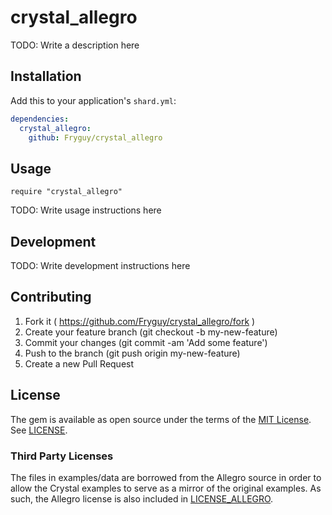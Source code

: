 # crystal_allegro

TODO: Write a description here

## Installation

Add this to your application's `shard.yml`:

```yaml
dependencies:
  crystal_allegro:
    github: Fryguy/crystal_allegro
```

## Usage

```crystal
require "crystal_allegro"
```

TODO: Write usage instructions here

## Development

TODO: Write development instructions here

## Contributing

1. Fork it ( https://github.com/Fryguy/crystal_allegro/fork )
2. Create your feature branch (git checkout -b my-new-feature)
3. Commit your changes (git commit -am 'Add some feature')
4. Push to the branch (git push origin my-new-feature)
5. Create a new Pull Request

## License

The gem is available as open source under the terms of the [MIT License](http://opensource.org/licenses/MIT).  See [LICENSE](LICENSE).

### Third Party Licenses

The files in examples/data are borrowed from the Allegro source in order to allow the Crystal examples to serve as a mirror of the original examples. As such, the Allegro license is also included in [LICENSE_ALLEGRO](LICENSE_ALLEGRO).
